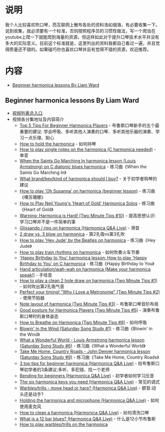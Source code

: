 # 说明

我个人比较喜欢吹口琴，而互联网上散布各处的资料浩如烟海，有必要收集一下。说到收集，就必须要有一个标准，否则按照程序员的习惯性做法，写一个爬虫在youtube上爬一下就能爬到海量的资源，但这样如此对于提升口琴技术水平并没有多大的实际意义。目前这个标准就是，这里列出的资料我都自己看过一遍，并且觉得质量还不错的。如果碰巧你也喜欢口琴并且有觉得不错的资源，欢迎推荐。

# 内容 

- [Beginner harmonica lessons By Liam Ward](#beginner-harmonica-lessons-by-liam-ward)

## Beginner harmonica lessons By Liam Ward

* [视频列表总入口](https://www.youtube.com/playlist?list=PLKONji9dlomQtLpyMM4vT9K1mx_jUNxLp)
* 视频各分集地址及内容简介
  * [Top 5 Tips For Beginner Harmonica Players](https://www.youtube.com/watch?v=Qld7XBdsRyU) - 布鲁斯口琴新手的五个最重要的建议: 学会呼吸、多听其他人演奏的口琴、多听其他乐器的演奏、学习一点乐理、耐心
  * [How to hold the harmonica](https://www.youtube.com/watch?v=GmcHnx7d1g0) - 如何持琴
  * [How to play single notes on the harmonica (C harmonica needed)](https://www.youtube.com/watch?v=YkEfzb-3pIM) - 单音
  * [When the Saints Go Marching In harmonica lesson (Louis Armstrong) on C diatonic blues harmonica](https://www.youtube.com/watch?v=HBB2ijN4p3g) - 练习曲《When the Saints Go Marching In》
  * [What brand/key/kind of harmonica should I buy?](https://www.youtube.com/watch?v=vuajLny-rIE) - 关于初学者购琴的建议
  * [How to play 'Oh Susanna' on harmonica (beginner lesson)](https://www.youtube.com/watch?v=4hnz9O-0uQ8) - 练习曲《噢苏珊娜》
  * [How to Play Neil Young's 'Heart of Gold' Harmonica Solos](https://www.youtube.com/watch?v=HgGoPxJljao) - 练习曲《Heart of Gold》
  * [Warning: Harmonica is Hard! (Two Minute Tips #10)](https://www.youtube.com/watch?v=9GuFPgyNKFc) - 提高思想认识: 学习口琴并不是一件简单的事
  * [Glissando / rips on harmonica (Harmonica Q&A Live)](https://www.youtube.com/watch?v=Hs5fHAjJTMU) - 滑音
  * [2 draw vs. 3 blow on harmonica](https://www.youtube.com/watch?v=bM50EjhoJqo) - 第2孔吸vs第3孔吹
  * [How to play 'Hey Jude' by the Beatles on harmonica](https://www.youtube.com/watch?v=J-YmxK4wm-o) - 练习曲《Hey Jude》
  * [How to play train rhythms on harmonica](https://www.youtube.com/watch?v=M6rhk0aFILU) - 如何吹奏火车节奏
  * ['Happy Birthday to You' harmonica lesson: How to play 'Happy Birthday to You' on C harmonica](https://www.youtube.com/watch?v=awy-UZIKQpw) - 练习曲《Happy Birthday to You》
  * [Hand articulation/wah-wah on harmonica (Make your harmonica speak!)](https://www.youtube.com/watch?v=SN_TK5p8pRQ) - 手哇音
  * [How to play a clean 2 hole draw on harmonica (Two Minute Tips #1)](https://www.youtube.com/watch?v=B9ro0V-jnH0) - 如何吹出第2孔吸气音
  * [Perfect your timing! "Why I Love a Metronome" (Two Minute Tips #2)](https://www.youtube.com/watch?v=i5KFE7SXA3A) - 使用节拍器
  * [Note layout of harmonica (Two Minute Tips #3)](https://www.youtube.com/watch?v=u8S166FhvVQ) - 布鲁斯口琴音阶布局
  * [Good posture for Harmonica Players (Two Minute Tips #5)](https://www.youtube.com/watch?v=lp0wwrurWmY) - 演奏布鲁斯口琴时的身体姿态
  * [How to Breathe on Harmonica (Two Minute Tips #8)](https://www.youtube.com/watch?v=dEI1bmmPGbQ) - 如何呼吸
  * [Blowin' in the Wind (Saturday Song Study #1)](https://www.youtube.com/watch?v=mMbyL7ObxcU) - 练习曲《Blowin' in the Wind》
  * [What a Wonderful World - Louis Armstrong harmonica lesson (Saturday Song Study #6)](https://www.youtube.com/watch?v=wjPVidTj8fs) - 练习曲《What a Wonderful World》
  * [Take Me Home, Country Roads - John Denver harmonica lesson (Saturday Song Study #9)](https://www.youtube.com/watch?v=v8XcpyPjRpg) - 练习曲《Take Me Home, Country Roads》
  * [3 top tips for beginner harmonica (Harmonica Q&A Live)](https://www.youtube.com/watch?v=pYXMTZwIct0) - 给布鲁斯口琴初学者的3条建议:多听、多犯错、找一个老师
  * [Bending for beginners (Harmonica Q&A Live)](https://www.youtube.com/watch?v=UANJ8OZPOP0) - 初学者如何学习压音
  * [The six harmonica keys you need (Harmonica Q&A Live)](https://www.youtube.com/watch?v=z4z8utmByis) - 常见的调式
  * [Warbles/trills - move head or harp? (Harmonica Q&A Live)](https://www.youtube.com/watch?v=_8VyEkviNxM) - 颤音:动头还是动手?
  * [Holding the harmonica and microphone (Harmonica Q&A Live)](https://www.youtube.com/watch?v=jIsKAs-66aQ) - 如何使用麦克风
  * [How to clean a harmonica (Harmonica Q&A Live)](https://www.youtube.com/watch?v=b_F8x0vRlAA) - 如何清洗口琴
  * [What is a 12 bar blues? (Harmonica Q&A Live)](https://www.youtube.com/watch?v=Ss4Xk5TIhVM) - 什么是12小节布鲁斯
  * [How to play warbles/trills on the harmonica](https://www.youtube.com/watch?v=BtQ-9a67nfA)
